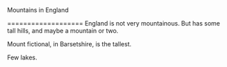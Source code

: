 Mountains in England

===================
England is not very mountainous.
But has some tall hills, and maybe a mountain or two.

Mount fictional, in Barsetshire, is the tallest.

Few lakes.